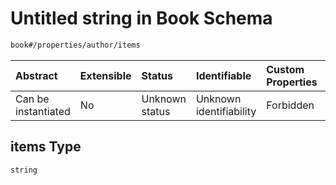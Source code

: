 # Untitled string in Book Schema

```txt
book#/properties/author/items
```



| Abstract            | Extensible | Status         | Identifiable            | Custom Properties | Additional Properties | Access Restrictions | Defined In                                                           |
| :------------------ | :--------- | :------------- | :---------------------- | :---------------- | :-------------------- | :------------------ | :------------------------------------------------------------------- |
| Can be instantiated | No         | Unknown status | Unknown identifiability | Forbidden         | Allowed               | none                | [book.schema.json\*](../out/book.schema.json "open original schema") |

## items Type

`string`
